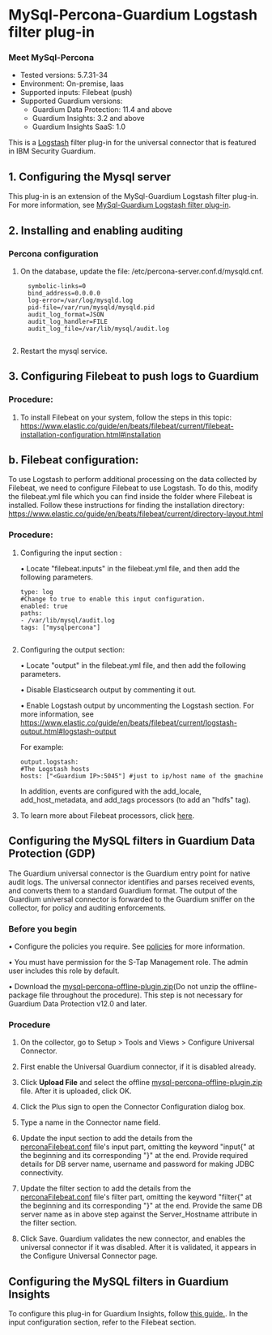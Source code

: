 # MySql-Percona-Guardium Logstash filter plug-in
### Meet MySql-Percona
* Tested versions: 5.7.31-34
* Environment: On-premise, Iaas
* Supported inputs: Filebeat (push)
* Supported Guardium versions:
  * Guardium Data Protection: 11.4 and above
  * Guardium Insights: 3.2 and above
  * Guardium Insights SaaS: 1.0

This is a [Logstash](https://github.com/elastic/logstash) filter plug-in for the universal connector that is featured in IBM Security Guardium.

## 1. Configuring the Mysql server

This plug-in is an extension of the MySql-Guardium Logstash filter plug-in. For more information, see [MySql-Guardium Logstash filter plug-in](https://github.ibm.com/Activity-Insights/universal-connectors/blob/master/filter-plugin/logstash-filter-mysql-guardium/README.md).

## 2. Installing and enabling auditing

### Percona configuration

1. On the database, update the file: /etc/percona-server.conf.d/mysqld.cnf.

    ```
      symbolic-links=0
      bind_address=0.0.0.0
      log-error=/var/log/mysqld.log
      pid-file=/var/run/mysqld/mysqld.pid
      audit_log_format=JSON
      audit_log_handler=FILE
      audit_log_file=/var/lib/mysql/audit.log
  
    ```
2. Restart the mysql service.


## 3. Configuring Filebeat to push logs to Guardium

### Procedure:

1. To install Filebeat on your system, follow the steps in this topic:
   https://www.elastic.co/guide/en/beats/filebeat/current/filebeat-installation-configuration.html#installation

## b. Filebeat configuration:

To use Logstash to perform additional processing on the data collected by Filebeat, we need to configure Filebeat to use Logstash. To do this, modify the filebeat.yml file which you can find inside the folder where Filebeat is installed. Follow these instructions for finding the installation directory:
https://www.elastic.co/guide/en/beats/filebeat/current/directory-layout.html

### Procedure:

1. Configuring the input section :

   • Locate "filebeat.inputs" in the filebeat.yml file, and then add the following parameters.

    ```
    type: log
    #Change to true to enable this input configuration.
    enabled: true 
    paths:
    - /var/lib/mysql/audit.log
    tags: ["mysqlpercona"]
  
    ```

2. Configuring the output section:

   • Locate "output" in the filebeat.yml file, and then add the following parameters.

   • Disable Elasticsearch output by commenting it out.

   • Enable Logstash output by uncommenting the Logstash section. For more information, see https://www.elastic.co/guide/en/beats/filebeat/current/logstash-output.html#logstash-output

   For example:

    ```
    output.logstash:
    #The Logstash hosts
    hosts: ["<Guardium IP>:5045"] #just to ip/host name of the gmachine

    ```
   In addition, events are configured with the add_locale, add_host_metadata, and add_tags processors (to add an "hdfs" tag).


3. To learn more about Filebeat processors, click [here](https://www.elastic.co/guide/en/beats/filebeat/current/filtering-and-enhancing-data.html#using-processors).


## Configuring the MySQL filters in Guardium Data Protection (GDP)

The Guardium universal connector is the Guardium entry point for native audit logs.
The universal connector identifies and parses received events, and converts them to a standard Guardium format.
The output of the Guardium universal connector is forwarded to the Guardium sniffer on the collector, for policy and auditing enforcements.

### Before you begin

• Configure the policies you require. See [policies](/docs/#policies) for more information.

• You must have permission for the S-Tap Management role. The admin user includes this role by default.

• Download the [mysql-percona-offline-plugin.zip](./MysqlPerconaOverFilebeatPackage/mysql-percona-offline-plugin.zip)(Do not unzip the offline-package file throughout the procedure). This step is not necessary for Guardium Data Protection v12.0 and later.

### Procedure

1. On the collector, go to Setup > Tools and Views > Configure Universal Connector.

2. First enable the Universal Guardium connector, if it is disabled already.

4. Click **Upload File** and select the offline [mysql-percona-offline-plugin.zip](./MysqlPerconaOverFilebeatPackage/mysql-percona-offline-plugin.zip) file. After it is uploaded, click OK.

5. Click the Plus sign to open the Connector Configuration dialog box.

6. Type a name in the Connector name field.

7. Update the input section to add the details from the [perconaFilebeat.conf](./perconaFilebeat.conf) file's input part, omitting the keyword "input{" at the beginning and its corresponding "}" at the end. Provide required details for DB server name, username and password for making JDBC connectivity.

8. Update the filter section to add the details from the [perconaFilebeat.conf](./perconaFilebeat.conf) file's filter part, omitting the keyword "filter{" at the beginning and its corresponding "}" at the end. Provide the same DB server name as in above step against the Server_Hostname attribute in the filter section.

9. Click Save. Guardium validates the new connector, and enables the universal connector if it was disabled. After it is validated, it appears in the Configure Universal Connector page.


## Configuring the MySQL filters in Guardium Insights
To configure this plug-in for Guardium Insights, follow [this guide.](/docs/Guardium%20Insights/3.2.x/UC_Configuration_GI.md).
In the input configuration section, refer to the Filebeat section.
